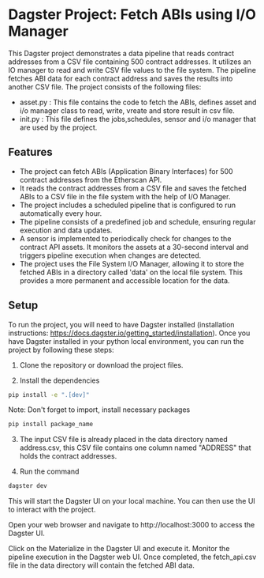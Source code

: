 # Dagster Project: Fetch ABIs using I/O Manager

This Dagster project demonstrates a data pipeline that reads contract addresses from a CSV file containing 500 contract addresses. It utilizes an IO manager to read and write CSV file values to the file system. The pipeline fetches ABI data for each contract address and saves the results into another CSV file. The project consists of the following files:

* asset.py : This file contains the code to fetch the ABIs, defines asset and i/o manager class to read, write, vreate and store result in csv file.
* init.py : This file defines the jobs,schedules, sensor and i/o manager that are used by the project.

## Features

* The project can fetch ABIs (Application Binary Interfaces) for 500 contract addresses from the Etherscan API.
* It reads the contract addresses from a CSV file and saves the fetched ABIs to a CSV file in the file system with the help of I/O Manager.
* The project includes a scheduled pipeline that is configured to run automatically every hour.
* The pipeline consists of a predefined job and schedule, ensuring regular execution and data updates.
* A sensor is implemented to periodically check for changes to the contract API assets. It monitors the assets at a 30-second interval and triggers pipeline execution when changes are detected.
* The project uses the File System I/O Manager, allowing it to store the fetched ABIs in a directory called 'data' on the local file system. This provides a more permanent and accessible location     for the data.

## Setup

To run the project, you will need to have Dagster installed (installation instructions: https://docs.dagster.io/getting_started/installation). Once you have Dagster installed in your python local environment, you can run the project by following these steps:

1. Clone the repository or download the project files.

2. Install the dependencies

```bash
pip install -e ".[dev]"
```

Note: Don't forget to import, install necessary packages
```bash
pip install package_name
```

3. The input CSV file is already placed in the data directory named address.csv, this CSV file contains one column named "ADDRESS" that holds the contract addresses.

4. Run the command

```bash
dagster dev
```

This will start the Dagster UI on your local machine. You can then use the UI to interact with the project.

Open your web browser and navigate to http://localhost:3000 to access the Dagster UI.

Click on the Materialize in the Dagster UI and execute it. Monitor the pipeline execution in the Dagster web UI. Once completed, the fetch_api.csv file in the data directory will contain the fetched ABI data.
